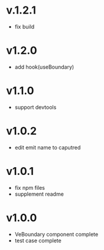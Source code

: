 # v.1.2.1

- fix build

# v1.2.0

- add hook(useBoundary)

# v1.1.0

- support devtools

# v1.0.2

- edit emit name to caputred

# v1.0.1

- fix npm files
- supplement readme

# v1.0.0

- VeBoundary component complete
- test case complete
